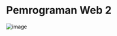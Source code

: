 # Pemrograman Web 2
![image](https://user-images.githubusercontent.com/115912073/225198982-6216ad44-d010-4528-8b88-bebd652214f3.png)
